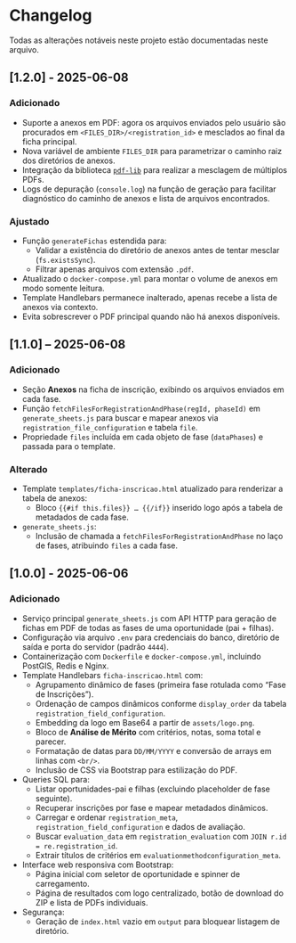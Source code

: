 # Changelog

Todas as alterações notáveis neste projeto estão documentadas neste arquivo.

## [1.2.0] - 2025-06-08

### Adicionado
- Suporte a anexos em PDF: agora os arquivos enviados pelo usuário são procurados em `<FILES_DIR>/<registration_id>` e mesclados ao final da ficha principal.  
- Nova variável de ambiente `FILES_DIR` para parametrizar o caminho raiz dos diretórios de anexos.  
- Integração da biblioteca [`pdf-lib`](https://github.com/Hopding/pdf-lib) para realizar a mesclagem de múltiplos PDFs.  
- Logs de depuração (`console.log`) na função de geração para facilitar diagnóstico do caminho de anexos e lista de arquivos encontrados.

### Ajustado
- Função `generateFichas` estendida para:
  - Validar a existência do diretório de anexos antes de tentar mesclar (`fs.existsSync`).
  - Filtrar apenas arquivos com extensão `.pdf`.
- Atualizado o `docker-compose.yml` para montar o volume de anexos em modo somente leitura.
- Template Handlebars permanece inalterado, apenas recebe a lista de anexos via contexto.
- Evita sobrescrever o PDF principal quando não há anexos disponíveis.

## [1.1.0] – 2025-06-08

### Adicionado
- Seção **Anexos** na ficha de inscrição, exibindo os arquivos enviados em cada fase.  
- Função `fetchFilesForRegistrationAndPhase(regId, phaseId)` em `generate_sheets.js` para buscar e mapear anexos via `registration_file_configuration` e tabela `file`.  
- Propriedade `files` incluída em cada objeto de fase (`dataPhases`) e passada para o template.

### Alterado
- Template `templates/ficha-inscricao.html` atualizado para renderizar a tabela de anexos:
  - Bloco `{{#if this.files}} … {{/if}}` inserido logo após a tabela de metadados de cada fase.  
- `generate_sheets.js`:
  - Inclusão de chamada a `fetchFilesForRegistrationAndPhase` no laço de fases, atribuindo `files` a cada fase.  

## [1.0.0] - 2025-06-06

### Adicionado

- Serviço principal `generate_sheets.js` com API HTTP para geração de fichas em PDF de todas as fases de uma oportunidade (pai + filhas).
- Configuração via arquivo `.env` para credenciais do banco, diretório de saída e porta do servidor (padrão `4444`).
- Containerização com `Dockerfile` e `docker-compose.yml`, incluindo PostGIS, Redis e Nginx.
- Template Handlebars `ficha-inscricao.html` com:
  - Agrupamento dinâmico de fases (primeira fase rotulada como “Fase de Inscrições”).
  - Ordenação de campos dinâmicos conforme `display_order` da tabela `registration_field_configuration`.
  - Embedding da logo em Base64 a partir de `assets/logo.png`.
  - Bloco de **Análise de Mérito** com critérios, notas, soma total e parecer.
  - Formatação de datas para `DD/MM/YYYY` e conversão de arrays em linhas com `<br/>`.
  - Inclusão de CSS via Bootstrap para estilização do PDF.
- Queries SQL para:
  - Listar oportunidades-pai e filhas (excluindo placeholder de fase seguinte).
  - Recuperar inscrições por fase e mapear metadados dinâmicos.
  - Carregar e ordenar `registration_meta`, `registration_field_configuration` e dados de avaliação.
  - Buscar `evaluation_data` em `registration_evaluation` com `JOIN r.id = re.registration_id`.
  - Extrair títulos de critérios em `evaluationmethodconfiguration_meta`.
- Interface web responsiva com Bootstrap:
  - Página inicial com seletor de oportunidade e spinner de carregamento.
  - Página de resultados com logo centralizado, botão de download do ZIP e lista de PDFs individuais.
- Segurança:
  - Geração de `index.html` vazio em `output` para bloquear listagem de diretório.
